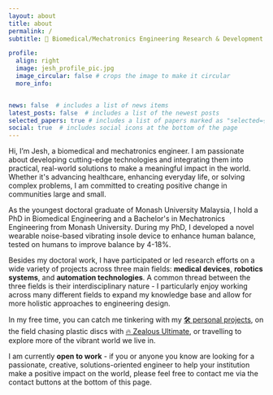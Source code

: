 ```yaml
---
layout: about
title: about
permalink: /
subtitle: 🔬 Biomedical/Mechatronics Engineering Research & Development | 🥏 Ultimate Frisbee Athlete

profile:
  align: right
  image: jesh_profile_pic.jpg
  image_circular: false # crops the image to make it circular
  more_info:


news: false  # includes a list of news items
latest_posts: false  # includes a list of the newest posts
selected_papers: true # includes a list of papers marked as "selected={true}"
social: true  # includes social icons at the bottom of the page
---
```


Hi, I’m Jesh, a biomedical and mechatronics engineer. I am passionate about developing cutting-edge technologies and integrating them into practical, real-world solutions to make a meaningful impact in the world. Whether it's advancing healthcare, enhancing everyday life, or solving complex problems, I am committed to creating positive change in communities large and small.

As the youngest doctoral graduate of Monash University Malaysia, I hold a PhD in Biomedical Engineering and a Bachelor's in Mechatronics Engineering from Monash University. During my PhD, I developed a novel wearable noise-based vibrating insole device to enhance human balance, tested on humans to improve balance by 4-18%. 

Besides my doctoral work, I have participated or led research efforts on a wide variety of projects across three main fields: **medical devices**, **robotics systems**, and **automation technologies**. A common thread between the three fields is their interdisciplinary nature - I particularly enjoy working across many different fields to expand my knowledge base and allow for more holistic approaches to engineering design.

In my free time, you can catch me tinkering with my [🛠️ personal projects](https://jeshaiahkhor.github.io/projects/), on the field chasing plastic discs with [🔥 Zealous Ultimate](https://www.instagram.com/zealousultimate/), or travelling to explore more of the vibrant world we live in.

I am currently **open to work** - if you or anyone you know are looking for a passionate, creative, solutions-oriented engineer to help your institution make a positive impact on the world, please feel free to contact me via the contact buttons at the bottom of this page.
